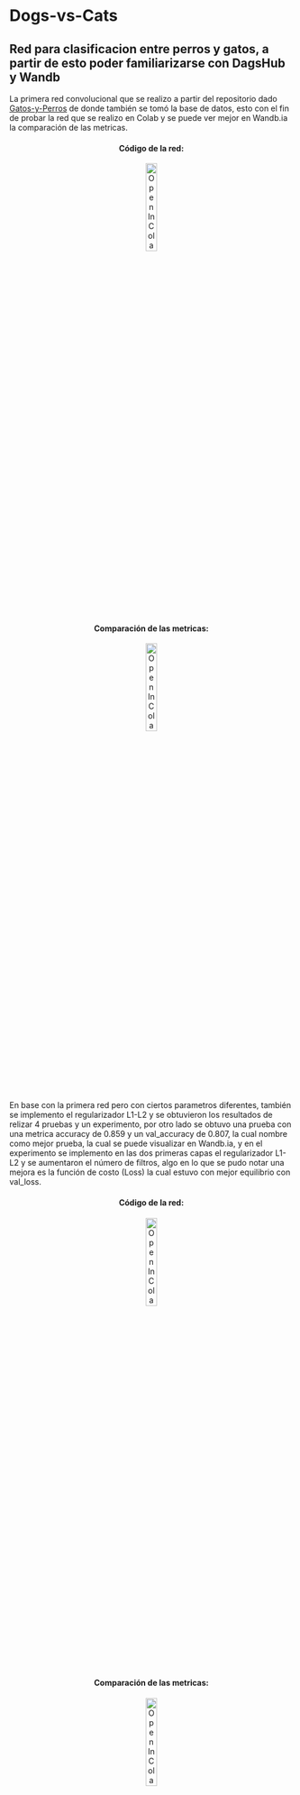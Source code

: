 # Dogs-vs-Cats
Red para clasificacion entre perros y gatos, a partir de esto poder familiarizarse con DagsHub y Wandb
---

La primera red convolucional que se realizo a partir del repositorio dado [Gatos-y-Perros](https://dagshub.com/jorgevc/Gatos-y-Perros.git) de donde también se tomó la base de datos, esto con el fin de probar la red que se realizo en Colab y se puede ver mejor en Wandb.ia la comparación de las metricas.

<center>
  <h4>Código de la red:</h4>
  <a href="https://github.com/Jeremy-22/Concurso-perros-y-gatos/blob/main/RedConv2.ipynb" target="_blank">
    <img width="20%" src="https://colab.research.google.com/assets/colab-badge.svg" alt="Open In Colab"/>
  </a>
</center>
<br>

<center>
  <h4>Comparación de las metricas:</h4>
  <a href="https://wandb.ai/jeryrangmart/Dogs-cats?workspace=user-jeryrangmart" target="_blank">
    <img width="20%" src="https://import.cdn.thinkific.com/cdn-cgi/image/width=384,dpr=2,onerror=redirect/705742%2Fcustom_site_themes%2Fid%2FxVbf2a4QI6LMRQywVIhA_Group%2022406.png" alt="Open In Colab"/>
  </a>
</center>
<br>


En base con la primera red pero con ciertos parametros diferentes, también se implemento el regularizador L1-L2 y se obtuvieron los resultados de relizar 4 pruebas y un experimento, por otro lado se obtuvo una prueba con una metrica accuracy de 0.859 y un val_accuracy de 0.807, la cual nombre como mejor prueba, la cual se puede visualizar en Wandb.ia, y en el experimento se implemento en las dos primeras capas el regularizador L1-L2 y se aumentaron el número de filtros, algo en lo que se pudo notar una mejora es la función de costo (Loss) la cual estuvo con mejor equilibrio con val_loss.

<center>
  <h4>Código de la red:</h4>
  <a href="https://github.com/Jeremy-22/Concurso-perros-y-gatos/blob/main/RedConv2D.ipynb" target="_blank">
    <img width="20%" src="https://colab.research.google.com/assets/colab-badge.svg" alt="Open In Colab"/>
  </a>
</center>
<br>

<center>
  <h4>Comparación de las metricas:</h4>
  <a href="https://wandb.ai/jeryrangmart/DogsvsCats?workspace=user-jeryrangmart" target="_blank">
    <img width="20%" src="https://import.cdn.thinkific.com/cdn-cgi/image/width=384,dpr=2,onerror=redirect/705742%2Fcustom_site_themes%2Fid%2FxVbf2a4QI6LMRQywVIhA_Group%2022406.png" alt="Open In Colab"/>
  </a>
</center>
